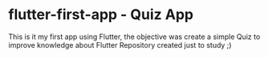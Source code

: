 # flutter-first-app - Quiz App
This is it my first app using Flutter, the objective was create a simple Quiz to improve knowledge about Flutter
Repository created just to study ;)

